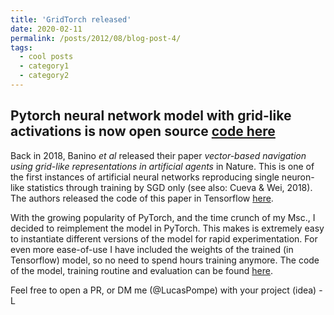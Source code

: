 ```yaml
---
title: 'GridTorch released'
date: 2020-02-11
permalink: /posts/2012/08/blog-post-4/
tags:
  - cool posts
  - category1
  - category2
---
```

## Pytorch neural network model with grid-like activations is now open source [code here](https://github.com/LPompe/gridtorch)
Back in 2018, Banino <em>et al</em> released their paper <em>vector-based navigation using grid-like representations in artificial agents</em> in Nature. This is one of the first instances of artificial neural networks reproducing single neuron-like statistics through training by SGD only (see also: Cueva & Wei, 2018). The authors released the code of this paper in Tensorflow [here](https://github.com/deepmind/grid-cells). 

With the growing popularity of PyTorch, and the time crunch of my Msc., I decided to reimplement the model in PyTorch. This makes is extremely easy to instantiate different versions of the model for rapid experimentation. For even more ease-of-use I have included the weights of the trained (in Tensorflow) model, so no need to spend hours training anymore. The code of the model, training routine and evaluation can be found [here](https://github.com/LPompe/gridtorch). 

Feel free to open a PR, or DM me (@LucasPompe) with your project (idea)
-L
